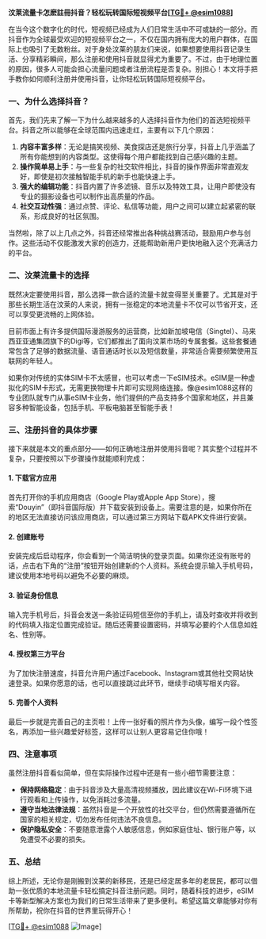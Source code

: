 **汶莱流量卡怎麽註冊抖音？轻松玩转国际短视频平台[[TG💪+ @esim1088](https://t.me/s/esim1088)]**

在当今这个数字化的时代，短视频已经成为人们日常生活中不可或缺的一部分。而抖音作为全球最受欢迎的短视频平台之一，不仅在国内拥有庞大的用户群体，在国际上也吸引了无数粉丝。对于身处汶莱的朋友们来说，如果想要使用抖音记录生活、分享精彩瞬间，那么注册和使用抖音就显得尤为重要了。不过，由于地理位置的原因，很多人可能会担心流量问题或者注册流程是否复杂。别担心！本文将手把手教你如何顺利注册并使用抖音，让你轻松玩转国际短视频平台。

### 一、为什么选择抖音？

首先，我们先来了解一下为什么越来越多的人选择抖音作为他们的首选短视频平台。抖音之所以能够在全球范围内迅速走红，主要有以下几个原因：

1. **内容丰富多样**：无论是搞笑视频、美食探店还是旅行分享，抖音上几乎涵盖了所有你能想到的内容类型。这使得每个用户都能找到自己感兴趣的主题。
2. **操作简单易上手**：与一些复杂的社交软件相比，抖音的操作界面非常直观友好，即使是初次接触智能手机的新手也能快速上手。
3. **强大的编辑功能**：抖音内置了许多滤镜、音乐以及特效工具，让用户即使没有专业的摄影设备也可以制作出高质量的作品。
4. **社交互动性强**：通过点赞、评论、私信等功能，用户之间可以建立起紧密的联系，形成良好的社区氛围。

当然啦，除了以上几点之外，抖音还经常推出各种挑战赛活动，鼓励用户参与创作。这些活动不仅能激发大家的创造力，还能帮助新用户更快地融入这个充满活力的平台。

### 二、汶莱流量卡的选择

既然决定要使用抖音，那么选择一款合适的流量卡就变得至关重要了。尤其是对于那些长期生活在汶莱的人来说，拥有一张稳定的本地流量卡不仅可以节省开支，还可以享受更流畅的上网体验。

目前市面上有许多提供国际漫游服务的运营商，比如新加坡电信（Singtel）、马来西亚亚通集团旗下的Digi等，它们都推出了面向汶莱市场的专属套餐。这些套餐通常包含了足够的数据流量、语音通话时长以及短信数量，非常适合需要频繁使用互联网的年轻人。

如果你对传统的实体SIM卡不太感冒，也可以考虑一下eSIM技术。eSIM是一种虚拟化的SIM卡形式，无需更换物理卡片即可实现网络连接。像@esim1088这样的专业团队就专门从事eSIM卡业务，他们提供的产品支持多个国家和地区，并且兼容多种智能设备，包括手机、平板电脑甚至智能手表！

### 三、注册抖音的具体步骤

接下来就是本文的重点部分——如何正确地注册并使用抖音呢？其实整个过程并不复杂，只要按照以下步骤操作就能顺利完成：

#### 1. 下载官方应用

首先打开你的手机应用商店（Google Play或Apple App Store），搜索“Douyin”（即抖音国际版）并下载安装到设备上。需要注意的是，如果你所在的地区无法直接访问该应用商店，可以通过第三方网站下载APK文件进行安装。

#### 2. 创建账号

安装完成后启动程序，你会看到一个简洁明快的登录页面。如果你还没有账号的话，点击右下角的“注册”按钮开始创建新的个人资料。系统会提示输入手机号码，建议使用本地号码以避免不必要的麻烦。

#### 3. 验证身份信息

输入完手机号后，抖音会发送一条验证码短信至你的手机上，请及时查收并将收到的代码填入指定位置完成验证。随后还需要设置密码，并填写必要的个人信息如姓名、性别等。

#### 4. 授权第三方平台

为了加快注册速度，抖音允许用户通过Facebook、Instagram或其他社交网站快速登录。如果你愿意的话，也可以直接跳过此环节，继续手动填写相关内容。

#### 5. 完善个人资料

最后一步就是完善自己的主页啦！上传一张好看的照片作为头像，编写一段个性签名，再添加一些兴趣爱好标签，这样可以让别人更容易记住你哦！

### 四、注意事项

虽然注册抖音看似简单，但在实际操作过程中还是有一些小细节需要注意：

- **保持网络稳定**：由于抖音涉及大量高清视频播放，因此建议在Wi-Fi环境下进行观看和上传操作，以免消耗过多流量。
- **遵守当地法律法规**：虽然抖音是一个开放性的社交平台，但仍然需要遵循所在国家的相关规定，切勿发布任何违法不良信息。
- **保护隐私安全**：不要随意泄露个人敏感信息，例如家庭住址、银行账户等，以免遭受不必要的损失。

### 五、总结

综上所述，无论你是刚搬到汶莱的新移民，还是已经定居多年的老居民，都可以借助一张优质的本地流量卡轻松搞定抖音注册问题。同时，随着科技的进步，eSIM卡等新型解决方案也为我们的日常生活带来了更多便利。希望这篇文章能够对你有所帮助，祝你在抖音的世界里玩得开心！

[[TG💪+ @esim1088](https://t.me/s/esim1088) ![Image](https://i.postimg.cc/4NQfJmqS/Snipaste-2025-05-13-00-14-12.png)]